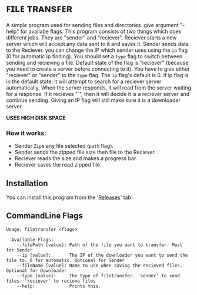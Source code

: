 # ꜰɪʟᴇ ᴛʀᴀɴsꜰᴇʀ

A simple program used for sending files and directories. give argument "-help" for availabe flags. This program consists of two things 
which does different jobs. They are "sender" and "reciever". Reciever starts a new server which will accept any data sent to
it and saves it. Sender sends data to the Reciever. you can change the IP which sender uses using the ```ip``` flag (0 for automatic ip finding). 
You should set a  ```type``` flag to switch between sending and recieving a file. Default state of the flag is "reciever" 
(because you need to create a server before connecting to it). You have to give either "reciever" or "sender" to the ```type``` flag.
The ```ip``` flag's default is 0. If ip flag is in the default state, it will attempt to search for a reciever server automatically.
When the server responds, it will read from the server waiting for a response. If it recieves "\`", then it will decide it is a 
reciever server and continue sending. Giving an IP flag will still make sure it is a downloader server.

**USES HIGH DISK SPACE**

### How it works:
* Sender `Zip`s any file selected (```path``` flag).
* Sender sends the zipped file size then file to the Reciever.
* Reciever reads the size and makes a progress bar.
* Reciever saves the read zipped file.

## Installation
  You can install this program from the '[Releases](https://github.com/GodKra/FileTransfer/releases/latest "Latest Release")' tab
## CommandLine Flags
```
Usage: filetransfer <flags>
  
  Available Flags:
    --filePath [value]: Path of the file you want to transfer. Must for Sender
    --ip [value]:       The IP of the downloader you want to send the file to. 0 for automatic. Optional for Sender
    --fileName [value]: Name to use when saving the recieved files. Optional for Downloader
    --type [value]:     The type of filetransfer. 'sender' to send files. 'reciever' to recieve files
    --help:             Prints this.
```
